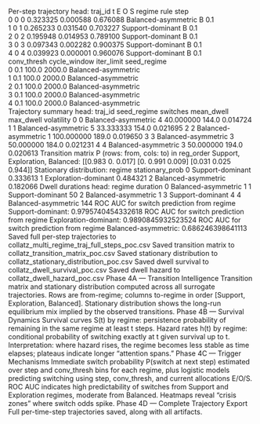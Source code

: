 Per-step trajectory head:
   traj_id  t         E         O         S               regime rule  step  \
0        0  0  0.323325  0.000588  0.676088  Balanced-asymmetric    B   0.1   
1        0  1  0.265233  0.031540  0.703227     Support-dominant    B   0.1   
2        0  2  0.195948  0.014953  0.789100     Support-dominant    B   0.1   
3        0  3  0.097343  0.002282  0.900375     Support-dominant    B   0.1   
4        0  4  0.039923  0.000001  0.960076     Support-dominant    B   0.1   
   conv_thresh  cycle_window  iter_limit          seed_regime  
0          0.1         100.0      2000.0  Balanced-asymmetric  
1          0.1         100.0      2000.0  Balanced-asymmetric  
2          0.1         100.0      2000.0  Balanced-asymmetric  
3          0.1         100.0      2000.0  Balanced-asymmetric  
4          0.1         100.0      2000.0  Balanced-asymmetric  
Trajectory summary head:
   traj_id          seed_regime  switches  mean_dwell  max_dwell  volatility
0        0  Balanced-asymmetric         4   40.000000      144.0    0.014724
1        1  Balanced-asymmetric         5   33.333333      154.0    0.021695
2        2  Balanced-asymmetric         1  100.000000      189.0    0.019650
3        3  Balanced-asymmetric         3   50.000000      184.0    0.021231
4        4  Balanced-asymmetric         3   50.000000      194.0    0.020613
Transition matrix P (rows: from, cols: to) in reg_order Support, Exploration, Balanced:
[[0.983 0.    0.017]
 [0.    0.991 0.009]
 [0.031 0.025 0.944]]
Stationary distribution:
                 regime  stationary_prob
0      Support-dominant         0.333613
1  Exploration-dominant         0.484321
2   Balanced-asymmetric         0.182066
Dwell durations head:
regime  duration
0  Balanced-asymmetric         1
1     Support-dominant        50
2  Balanced-asymmetric         1
3     Support-dominant         4
4  Balanced-asymmetric       144
ROC AUC for switch prediction from regime Support-dominant: 0.9795740454332618
ROC AUC for switch prediction from regime Exploration-dominant:
0.9890845932523524
ROC AUC for switch prediction from regime Balanced-asymmetric:
0.686246398641113
Saved full per-step trajectories to collatz_multi_regime_traj_full_steps_poc.csv
Saved transition matrix to collatz_transition_matrix_poc.csv
Saved stationary distribution to collatz_stationary_distribution_poc.csv
Saved dwell survival to collatz_dwell_survival_poc.csv
Saved dwell hazard to collatz_dwell_hazard_poc.csv
Phase 4A — Transition Intelligence
Transition matrix and stationary distribution computed across all surrogate trajectories. Rows are from-regime; columns to-regime in order [Support, Exploration, Balanced]. Stationary distribution shows the long-run equilibrium mix implied by the observed transitions.
Phase 4B — Survival Dynamics
Survival curves S(t) by regime: persistence probability of remaining in the same regime at least t steps.
Hazard rates h(t) by regime: conditional probability of switching exactly at t given survival up to t.
Interpretation: where hazard rises, the regime becomes less stable as time elapses; plateaus indicate longer “attention spans.”
Phase 4C — Trigger Mechanisms
Immediate switch probability P(switch at next step) estimated over step and conv_thresh bins for each regime, plus logistic models predicting switching using step, conv_thresh, and current allocations E/O/S.
ROC AUC indicates high predictability of switches from Support and Exploration regimes, moderate from Balanced. Heatmaps reveal “crisis zones” where switch odds spike.
Phase 4D — Complete Trajectory Export
Full per-time-step trajectories saved, along with all artifacts.